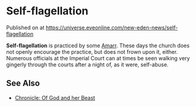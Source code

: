 # Self-flagellation
Published on  at https://universe.eveonline.com/new-eden-news/self-flagellation

**Self-flagellation** is practiced by some [Amarr](6BPFRy27fN4LnYlIyzvEwo).
These days the church does not openly encourage the practice, but does
not frown upon it, either. Numerous officials at the Imperial Court can
at times be seen walking very gingerly through the courts after a night
of, as it were, self-abuse.

See Also
--------
-   [Chronicle: Of God and her Beast](2fXFrYYb6DmBFiG1xLVSD4)
